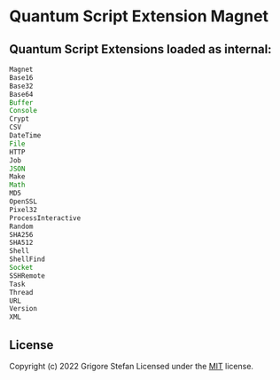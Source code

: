 # Quantum Script Extension Magnet

## Quantum Script Extensions loaded as internal:

```javascript
Magnet
Base16
Base32
Base64
Buffer
Console
Crypt
CSV
DateTime
File
HTTP
Job
JSON
Make
Math
MD5
OpenSSL
Pixel32
ProcessInteractive
Random
SHA256
SHA512
Shell
ShellFind
Socket
SSHRemote
Task
Thread
URL
Version
XML
```

## License

Copyright (c) 2022 Grigore Stefan
Licensed under the [MIT](LICENSE) license.
